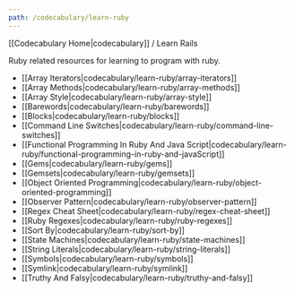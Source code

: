 ```yaml
---
path: /codecabulary/learn-ruby
---
```

<!-- ---title: Learn Ruby --->

[[Codecabulary Home|codecabulary]] / Learn Rails

Ruby related resources for learning to program with ruby.

* [[Array Iterators|codecabulary/learn-ruby/array-iterators]]
* [[Array Methods|codecabulary/learn-ruby/array-methods]]
* [[Array Style|codecabulary/learn-ruby/array-style]]
* [[Barewords|codecabulary/learn-ruby/barewords]]
* [[Blocks|codecabulary/learn-ruby/blocks]]
* [[Command Line Switches|codecabulary/learn-ruby/command-line-switches]]
* [[Functional Programming In Ruby And Java Script|codecabulary/learn-ruby/functional-programming-in-ruby-and-javaScript]]
* [[Gems|codecabulary/learn-ruby/gems]]
* [[Gemsets|codecabulary/learn-ruby/gemsets]]
* [[Object Oriented Programming|codecabulary/learn-ruby/object-oriented-programming]]
* [[Observer Pattern|codecabulary/learn-ruby/observer-pattern]]
* [[Regex Cheat Sheet|codecabulary/learn-ruby/regex-cheat-sheet]]
* [[Ruby Regexes|codecabulary/learn-ruby/ruby-regexes]]
* [[Sort By|codecabulary/learn-ruby/sort-by]]
* [[State Machines|codecabulary/learn-ruby/state-machines]]
* [[String Literals|codecabulary/learn-ruby/string-literals]]
* [[Symbols|codecabulary/learn-ruby/symbols]]
* [[Symlink|codecabulary/learn-ruby/symlink]]
* [[Truthy And Falsy|codecabulary/learn-ruby/truthy-and-falsy]]